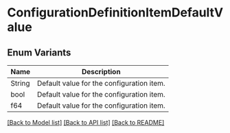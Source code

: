 # ConfigurationDefinitionItemDefaultValue

## Enum Variants

| Name | Description |
|---- | -----|
| String | Default value for the configuration item. |
| bool | Default value for the configuration item. |
| f64 | Default value for the configuration item. |

[[Back to Model list]](../README.md#documentation-for-models) [[Back to API list]](../README.md#documentation-for-api-endpoints) [[Back to README]](../README.md)


